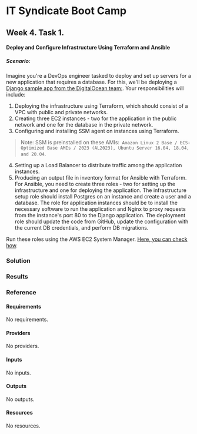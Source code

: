 <!-- BEGIN_TF_DOCS -->
# IT Syndicate Boot Camp
## Week 4. Task 1.
#### Deploy and Configure Infrastructure Using Terraform and Ansible
##### Scenario:
Imagine you're a DevOps engineer tasked to deploy and set up servers for a new application
that requires a database. For this, we'll be deploying a [Django sample app from the
DigitalOcean team:](https://github.com/digitalocean/sample-django).
Your responsibilities will include:
1. Deploying the infrastructure using Terraform, which should consist of a VPC with public and private networks.
2. Creating three EC2 instances - two for the application in the public network and one for the database in the private network.
3. Configuring and installing SSM agent on instances using Terraform.

> Note: SSM is preinstalled on these AMIs:` Amazon Linux 2 Base / ECS-Optimized Base AMIs / 2023 (AL2023), Ubuntu Server 16.04, 18.04, and 20.04`.

4. Setting up a Load Balancer to distribute traffic among the application instances.
5. Producing an output file in inventory format for Ansible with Terraform.
For Ansible, you need to create three roles - two for setting up the infrastructure and one for deploying the application. The infrastructure setup role should install Postgres on an instance and create a user and a database. The role for application instances should be to install the necessary software to run the application and Nginx to proxy requests from the instance's port 80 to the Django application. The deployment role should update the code from GitHub, update the configuration with the current DB credentials, and perform DB migrations.

Run these roles using the AWS EC2 System Manager. [Here, you can check how](https://aws.amazon.com/blogs/mt/running-ansible-playbooks-using-ec2-systems-manager-run-command-and-state-manager/).
### Solution

### Results

### Reference
#### Requirements

No requirements.
#### Providers

No providers.
#### Inputs

No inputs.
#### Outputs

No outputs.
#### Resources

No resources.
<!-- END_TF_DOCS -->
